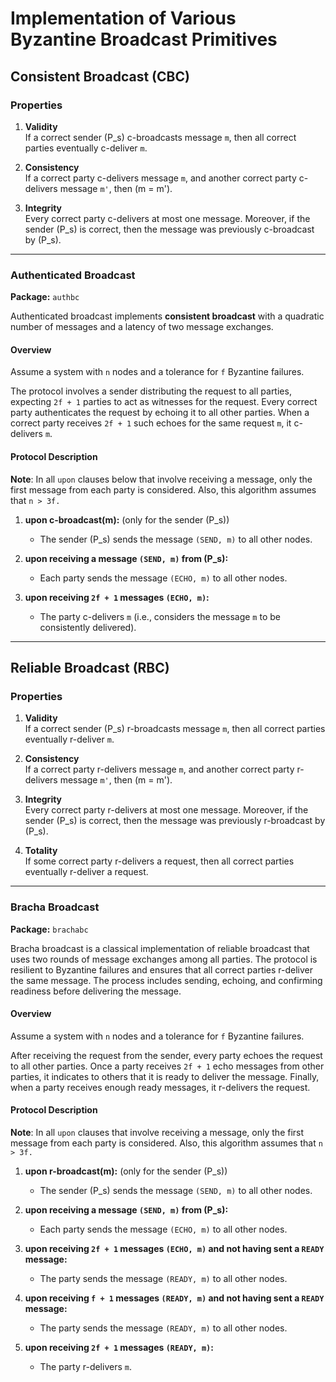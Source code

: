 # Implementation of Various Byzantine Broadcast Primitives

## Consistent Broadcast (CBC)

### Properties

1. **Validity**  
   If a correct sender \(P_s\) c-broadcasts message `m`, then all correct parties eventually c-deliver `m`.

2. **Consistency**  
   If a correct party c-delivers message `m`, and another correct party c-delivers message `m'`, then \(m = m'\).

3. **Integrity**  
   Every correct party c-delivers at most one message. Moreover, if the sender \(P_s\) is correct, then the message was previously c-broadcast by \(P_s\).

---

### Authenticated Broadcast

**Package:** `authbc`

Authenticated broadcast implements **consistent broadcast** with a quadratic number of messages and a latency of two message exchanges.

#### Overview

Assume a system with `n` nodes and a tolerance for `f` Byzantine failures.

The protocol involves a sender distributing the request to all parties, expecting `2f + 1` parties to act as witnesses for the request. Every correct party authenticates the request by echoing it to all other parties. When a correct party receives `2f + 1` such echoes for the same request `m`, it c-delivers `m`.

#### Protocol Description

**Note**: In all `upon` clauses below that involve receiving a message, only the first message from each party is considered. Also, this algorithm assumes that `n > 3f.`

1. **upon c-broadcast(m):** (only for the sender \(P_s\))  
   - The sender \(P_s\) sends the message `(SEND, m)` to all other nodes.

2. **upon receiving a message `(SEND, m)` from \(P_s\):**  
   - Each party sends the message `(ECHO, m)` to all other nodes.

3. **upon receiving `2f + 1` messages `(ECHO, m)`:**  
   - The party c-delivers `m` (i.e., considers the message `m` to be consistently delivered).

---

## Reliable Broadcast (RBC)

### Properties

1. **Validity**  
   If a correct sender \(P_s\) r-broadcasts message `m`, then all correct parties eventually r-deliver `m`.

2. **Consistency**  
   If a correct party r-delivers message `m`, and another correct party r-delivers message `m'`, then \(m = m'\).

3. **Integrity**  
   Every correct party r-delivers at most one message. Moreover, if the sender \(P_s\) is correct, then the message was previously r-broadcast by \(P_s\).

4. **Totality**  
   If some correct party r-delivers a request, then all correct parties eventually r-deliver a request.

---

### Bracha Broadcast

**Package:** `brachabc`

Bracha broadcast is a classical implementation of reliable broadcast that uses two rounds of message exchanges among all parties. The protocol is resilient to Byzantine failures and ensures that all correct parties r-deliver the same message. The process includes sending, echoing, and confirming readiness before delivering the message.

#### Overview

Assume a system with `n` nodes and a tolerance for `f` Byzantine failures.

After receiving the request from the sender, every party echoes the request to all other parties. Once a party receives `2f + 1` echo messages from other parties, it indicates to others that it is ready to deliver the message. Finally, when a party receives enough ready messages, it r-delivers the request.

#### Protocol Description

**Note**: In all `upon` clauses that involve receiving a message, only the first message from each party is considered. Also, this algorithm assumes that `n > 3f.`

1. **upon r-broadcast(m):** (only for the sender \(P_s\))  
   - The sender \(P_s\) sends the message `(SEND, m)` to all other nodes.

2. **upon receiving a message `(SEND, m)` from \(P_s\):**  
   - Each party sends the message `(ECHO, m)` to all other nodes.

3. **upon receiving `2f + 1` messages `(ECHO, m)` and not having sent a `READY` message:**  
   - The party sends the message `(READY, m)` to all other nodes.

4. **upon receiving `f + 1` messages `(READY, m)` and not having sent a `READY` message:**  
   - The party sends the message `(READY, m)` to all other nodes.

5. **upon receiving `2f + 1` messages `(READY, m)`:**  
   - The party r-delivers `m`.
